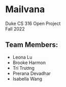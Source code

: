 # Mailvana
Duke CS 316 Open Project  
Fall 2022

## Team Members:
* Leona Lu
* Brooke Harmon
* Trí Trương
* Prerana Devadhar
* Isabella Wang
